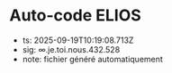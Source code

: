 # Auto-code ELIOS
- ts: 2025-09-19T10:19:08.713Z
- sig: ∞.je.toi.nous.432.528
- note: fichier généré automatiquement
